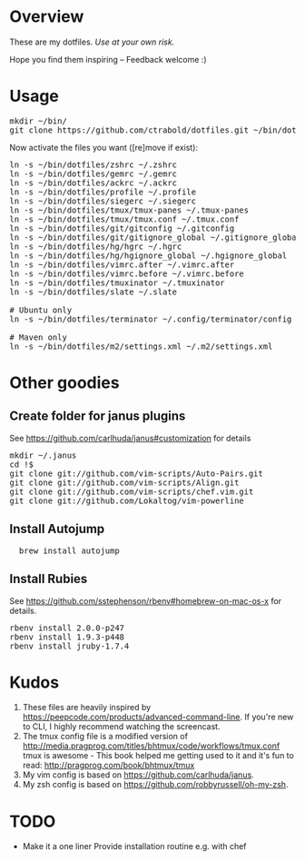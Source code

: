 # Overview

These are my dotfiles. *Use at your own risk.*

Hope you find them inspiring – Feedback welcome :)

# Usage

<pre>
mkdir ~/bin/
git clone https://github.com/ctrabold/dotfiles.git ~/bin/dotfiles
</pre>
Now activate the files you want ([re]move if exist):
<pre>
ln -s ~/bin/dotfiles/zshrc ~/.zshrc
ln -s ~/bin/dotfiles/gemrc ~/.gemrc
ln -s ~/bin/dotfiles/ackrc ~/.ackrc
ln -s ~/bin/dotfiles/profile ~/.profile
ln -s ~/bin/dotfiles/siegerc ~/.siegerc
ln -s ~/bin/dotfiles/tmux/tmux-panes ~/.tmux-panes
ln -s ~/bin/dotfiles/tmux/tmux.conf ~/.tmux.conf
ln -s ~/bin/dotfiles/git/gitconfig ~/.gitconfig               # Make sure you customize your author
ln -s ~/bin/dotfiles/git/gitignore_global ~/.gitignore_global
ln -s ~/bin/dotfiles/hg/hgrc ~/.hgrc                          # Make sure you customize your author
ln -s ~/bin/dotfiles/hg/hgignore_global ~/.hgignore_global
ln -s ~/bin/dotfiles/vimrc.after ~/.vimrc.after
ln -s ~/bin/dotfiles/vimrc.before ~/.vimrc.before
ln -s ~/bin/dotfiles/tmuxinator ~/.tmuxinator
ln -s ~/bin/dotfiles/slate ~/.slate                           # https://github.com/jigish/slate

# Ubuntu only
ln -s ~/bin/dotfiles/terminator ~/.config/terminator/config

# Maven only
ln -s ~/bin/dotfiles/m2/settings.xml ~/.m2/settings.xml
</pre>

# Other goodies

## Create folder for janus plugins

See https://github.com/carlhuda/janus#customization for details
<pre>
mkdir ~/.janus
cd !$
git clone git://github.com/vim-scripts/Auto-Pairs.git
git clone git://github.com/vim-scripts/Align.git
git clone git://github.com/vim-scripts/chef.vim.git
git clone git://github.com/Lokaltog/vim-powerline
</pre>

## Install Autojump

<pre>
  brew install autojump
</pre>

## Install Rubies

See https://github.com/sstephenson/rbenv#homebrew-on-mac-os-x for details.

<pre>
rbenv install 2.0.0-p247
rbenv install 1.9.3-p448
rbenv install jruby-1.7.4
</pre>

# Kudos

1. These files are heavily inspired by https://peepcode.com/products/advanced-command-line.
If you're new to CLI, I highly recommend watching the screencast.
2. The tmux config file is a modified version of http://media.pragprog.com/titles/bhtmux/code/workflows/tmux.conf
tmux is awesome - This book helped me getting used to it and it's fun to read: http://pragprog.com/book/bhtmux/tmux
3. My vim config is based on https://github.com/carlhuda/janus.
4. My zsh config is based on https://github.com/robbyrussell/oh-my-zsh.

# TODO

* Make it a one liner
Provide installation routine e.g. with chef
